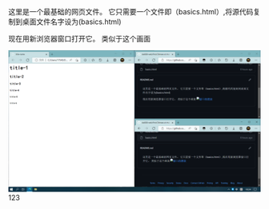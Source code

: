 这里是一个最基础的网页文件。
它只需要一个文件即（basics.html）,将源代码复制到桌面文件名字设为(basics.html)<p>
现在用新浏览器窗口打开它。
类似于这个画面 <p>
![窗口的摆放](https://github.com/dai888-web/dai888-web/raw/main/材料/1.png)
123